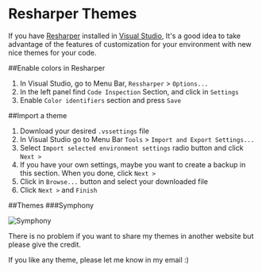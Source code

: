 # Resharper Themes

If you have [Resharper](https://www.jetbrains.com/resharper/) installed in [Visual Studio](https://www.visualstudio.com/), It's a good idea to take advantage of the features of customization for your environment with new nice themes for your code.

##Enable colors in Resharper
1. In Visual Studio, go to Menu Bar, `Ressharper` > `Options...`
2. In the left panel find `Code Inspection` Section, and click in `Settings`
3. Enable `Color identifiers` section and press `Save`

##Import a theme
1. Download your desired `.vssettings` file
2. In Visual Studio go to Menu Bar `Tools` > `Import and Export Settings...`
3. Select `Import selected environment settings` radio button and click `Next >`
4. If you have your own settings, maybe you want to create a backup in this section. When you done, click `Next >`
5. Click in `Browse...` button and select your downloaded file
6. Click `Next >` and `Finish`


##Themes
###Symphony

![Symphony](https://raw.githubusercontent.com/Levaneng/Resharper-Themes/master/Symphony/Symphony.png)


There is no problem if you want to share my themes in another website but please give the credit.

If you like any theme, please let me know in my email :)
